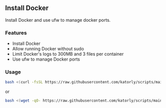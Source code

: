 ## Install Docker
Install Docker and use ufw to manage docker ports.

### Features
- Install Docker
- Allow running Docker without sudo
- Limit Docker's logs to 300MB and 3 files per container
- Use ufw to manage Docker ports

### Usage
```bash
bash <(curl -fsSL https://raw.githubusercontent.com/katorly/scripts/main/debian/docker/install.sh)
```
or
```bash
bash <(wget -qO- https://raw.githubusercontent.com/katorly/scripts/main/debian/docker/install.sh)
```
